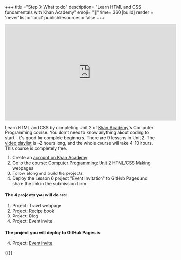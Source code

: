 +++
title ="Step 3: What to do"
description= "Learn HTML and CSS fundamentals with Khan Academy"
emoji= "🤖"
time= 360
[build]
  render = 'never'
  list = 'local'
  publishResources = false 
+++

<iframe width="560" height="315" src="https://www.youtube.com/embed/9i83JvV6Cdo?si=jkSSHxEfr1fiV3Bh" title="YouTube video player" frameborder="0" allow="accelerometer; autoplay; clipboard-write; encrypted-media; gyroscope; picture-in-picture; web-share" referrerpolicy="strict-origin-when-cross-origin" allowfullscreen></iframe>

Learn HTML and CSS by completing Unit 2 of [Khan Academy](https://www.khanacademy.org)'s Computer Programming course. You don't need to know anything about coding to start - it's good for complete beginners. There are 9 lessons in Unit 2. The [video playlist](https://www.youtube.com/playlist?list=PLC51FJvpvRvyK3n1d-Kth7ldHO__Tpygr) is ~2 hours long, and the whole course will take 4-10 hours. This course is completely free.

1. Create an [account on Khan Academy](https://www.khanacademy.org/computing/computer-programming/html-css)
1. Go to the course: [Computer Programming: Unit 2](https://www.khanacademy.org/computing/computer-programming/html-css) HTML/CSS Making webpages
1. Follow along and build the projects.
1. Deploy the Lesson 6 project "Event Invitation" to GitHub Pages and share the link in the submission form

#### The 4 projects you will do are:

1. Project: Travel webpage
1. Project: Recipe book
1. Project: Blog
1. Project: Event invite

#### The project you will deploy to GitHub Pages is:

4. Project: [Event invite](https://www.khanacademy.org/computing/computer-programming/html-css/css-layout-properties/pp/project-event-invite)

{{<blocklink
  src="https://www.khanacademy.org/computing/computer-programming/html-css"
  name="Computer Programming: Unit 2"
  caption="Khan Academy">}}
